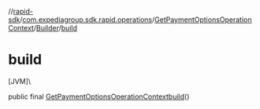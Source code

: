 //[rapid-sdk](../../../../index.md)/[com.expediagroup.sdk.rapid.operations](../../index.md)/[GetPaymentOptionsOperationContext](../index.md)/[Builder](index.md)/[build](build.md)

# build

[JVM]\

public final [GetPaymentOptionsOperationContext](../index.md)[build](build.md)()
